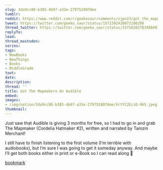 ```yaml
---
slug: 3da9cc88-b385-4b97-a33e-2797528078ee
tumblr:
reddit: https://www.reddit.com/r/geekosaur/comments/xjpn23/got_the_mapmakers_on_audible/
tweet: https://twitter.com/geeko_saur/status/1572392426073100288
thread_twitter: https://twitter.com/geeko_saur/status/1571610278348849156
replyTo:
lead:
thread_mastodon:
series:
tags:
- NewBooks
- NewThings
- Books
- MiddleGrade
toot:
date:
description:
thread: ''
title: Got The Mapmakers On Audible
embed:
images:
- /img/notion/3da9cc88-b385-4b97-a33e-2797528078ee/XrtYC2EciQ-965.jpeg
thumbnail:
---
```


Just saw that Audible is giving 3 months for free, so I had to go in and grab The Mapmaker (Cordelia Hatmaker #2), written and narrated by Tamzin Merchant!

I still have to finish listening to the first volume (I’m terrible with audiobooks), but I’m sure I was going to get it someday anyway. And maybe I’ll get both books either in print or e-Book so I can read along 🙂

[bookmark](https://www.goodreads.com/book/show/58999209-the-mapmakers)